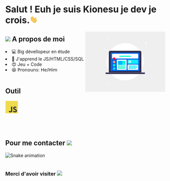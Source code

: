 <h1> Salut ! Euh je suis Kionesu je dev je crois.<img src="https://github.com/LeonardoYz/LeonardoYz/blob/main/assets/Hi.gif" width="25"></h1>
<img align="right" width="50%" src="https://github.com/LeonardoYz/LeonardoYz/blob/main/assets/responsive-design-image.gif">

<h2> <img src="https://emoji.gg/assets/emoji/7279-vibecat.gif" width="24"/> A propos de moi </h2>

<li> 💻 Big dévellopeur en étude </li>
<li> 🧠 J'apprend le JS/HTML/CSS/SQL </li>
<li> 😍 Jeu + Code </li>
<li> 😆 𝖯𝗋𝗈𝗇𝗈𝗎𝗇𝗌: 𝖧𝖾/𝖧𝗂𝗆 </li>

<br/>
<h2>Outil</h2>

<code><img width="40" src="https://github.com/LeonardoYz/LeonardoYz/blob/main/assets/JS.svg"></code>

<br/>

<br>
<h2>
  Pour me contacter
  <a target="_blank">
    <img src="https://media.tenor.com/images/22f42c11b612b041b4038573dca18a2d/tenor.gif" height="25px" style="max-width:100%;">
  </a>
</h2>


  ![Snake animation](https://github.com/LeonardoYz/LeonardoYz/blob/output/github-contribution-grid-snake.svg)

#

<h3>Merci d'avoir visiter <img height="40" src="https://emoji.gg/assets/emoji/7333-parrotdance.gif"></h3>

#
